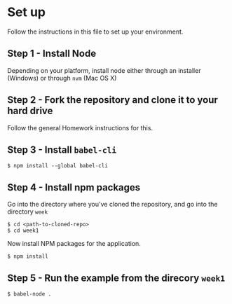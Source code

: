 # Set up

Follow the instructions in this file to set up your environment.

## Step 1 - Install Node

Depending on your platform, install node either through an installer (Windows) or through `nvm` (Mac OS X)

## Step 2 - Fork the repository and clone it to your hard drive

Follow the general Homework instructions for this.

## Step 3 - Install `babel-cli`

```
$ npm install --global babel-cli
```

## Step 4 - Install npm packages

Go into the directory where you've cloned the repository, and go into the directory `week`

```
$ cd <path-to-cloned-repo>
$ cd week1
```

Now install NPM packages for the application.

```
$ npm install
```

## Step 5 - Run the example from the direcory `week1`

```
$ babel-node .
```
